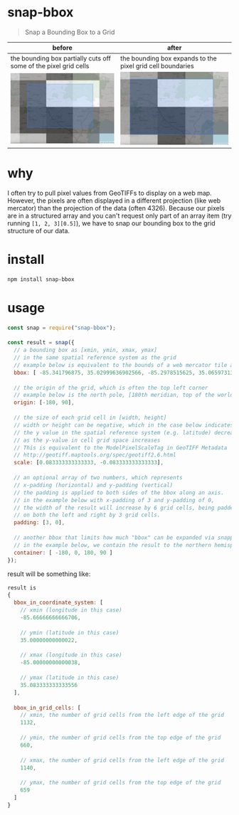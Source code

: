 # snap-bbox
> Snap a Bounding Box to a Grid

| before | after |
| ------ | ----- |
| the bounding box partially cuts off some of the pixel grid cells | the bounding box expands to the pixel grid cell boundaries |
| ![before](https://github.com/DanielJDufour/snap-bbox/raw/main/before.png) | ![before](https://github.com/DanielJDufour/snap-bbox/raw/main/after.png) |

# why
I often try to pull pixel values from GeoTIFFs to display on a web map.
However, the pixels are often displayed in a different projection (like web mercator)
than the projection of the data (often 4326).
Because our pixels are in a structured array and you can't request only part of an array item (try running `[1, 2, 3][0.5]`), we have to snap our bounding box to the grid structure of our data.

# install
```bash
npm install snap-bbox
```

# usage
```js
const snap = require("snap-bbox");

const result = snap({
  // a bounding box as [xmin, ymin, xmax, ymax]
  // in the same spatial reference system as the grid
  // example below is equivalent to the bounds of a web mercator tile at x=2154, y=3243 and z=13
  bbox: [ -85.341796875, 35.02999636902566, -85.2978515625, 35.06597313798418 ],

  // the origin of the grid, which is often the top left corner
  // example below is the north pole, [180th meridian, top of the world]
  origin: [-180, 90],

  // the size of each grid cell in [width, height]
  // width or height can be negative, which in the case below indicates that
  // the y value in the spatial reference system (e.g. latitude) decreases
  // as the y-value in cell grid space increases
  // This is equivalent to the ModelPixelScaleTag in GeoTIFF Metadata
  // http://geotiff.maptools.org/spec/geotiff2.6.html
  scale: [0.083333333333333, -0.083333333333333],

  // an optional array of two numbers, which represents
  // x-padding (horizontal) and y-padding (vertical)
  // the padding is applied to both sides of the bbox along an axis.
  // in the example below with x-padding of 3 and y-padding of 0,
  // the width of the result will increase by 6 grid cells, being padded
  // on both the left and right by 3 grid cells.
  padding: [3, 0],

  // another bbox that limits how much "bbox" can be expanded via snapping and padding
  // in the example below, we contain the result to the northern hemisphere
  container: [ -180, 0, 180, 90 ]
});
```
result will be something like:
```js
result is
{
  bbox_in_coordinate_system: [
    // xmin (longitude in this case)
    -85.66666666666706,

    // ymin (latitude in this case)
    35.00000000000022,

    // xmax (longitude in this case)
    -85.00000000000038,

    // ymax (latitude in this case)
    35.083333333333556
  ],

  bbox_in_grid_cells: [
    // xmin, the number of grid cells from the left edge of the grid
    1132,

    // ymin, the number of grid cells from the top edge of the grid
    660,

    // xmax, the number of grid cells from the left edge of the grid
    1140,

    // ymax, the number of grid cells from the top edge of the grid
    659
  ]
}
```
